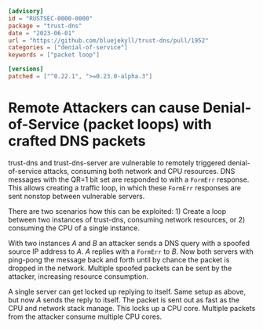 ```toml
[advisory]
id = "RUSTSEC-0000-0000"
package = "trust-dns"
date = "2023-06-01"
url = "https://github.com/bluejekyll/trust-dns/pull/1952"
categories = ["denial-of-service"]
keywords = ["packet loop"]

[versions]
patched = ["^0.22.1", ">=0.23.0-alpha.3"]
```

# Remote Attackers can cause Denial-of-Service (packet loops) with crafted DNS packets

trust-dns and trust-dns-server are vulnerable to remotely triggered denial-of-service attacks, consuming both network and CPU resources.
DNS messages with the QR=1 bit set are responded to with a `FormErr` response.
This allows creating a traffic loop, in which these `FormErr` responses are sent nonstop between vulnerable servers.

There are two scenarios how this can be exploited: 1) Create a loop between two instances of trust-dns, consuming network resources, or 2) consuming the CPU of a single instance.

With two instances *A* and *B* an attacker sends a DNS query with a spoofed source IP address to *A*.
*A* replies with a `FormErr` to *B*.
Now both servers with ping-pong the message back and forth until by chance the packet is dropped in the network.
Multiple spoofed packets can be sent by the attacker, increasing resource consumption.

A single server can get locked up replying to itself.
Same setup as above, but now *A* sends the reply to itself.
The packet is sent out as fast as the CPU and network stack manage.
This locks up a CPU core.
Multiple packets from the attacker consume multiple CPU cores.
